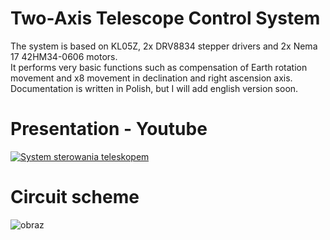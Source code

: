# Two-Axis Telescope Control System

The system is based on KL05Z, 2x DRV8834 stepper drivers and 2x Nema 17 42HM34-0606 motors. <br />
It performs very basic functions such as compensation of Earth rotation movement and x8 movement in declination and right ascension axis. <br />
Documentation is written in Polish, but I will add english version soon.

# Presentation - Youtube

[![System sterowania teleskopem](https://i.ytimg.com/vi_webp/6IrJ9MSKTkQ/maxresdefault.webp)](https://www.youtube.com/watch?v=6IrJ9MSKTkQ "System sterowania teleskopem")


# Circuit scheme
![obraz](https://user-images.githubusercontent.com/48327929/111927956-9398ab80-8ab2-11eb-8673-bc2fc4172555.png)

